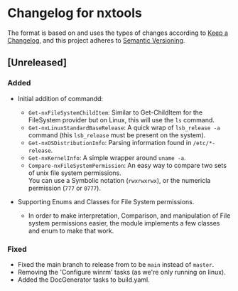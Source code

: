 # Changelog for nxtools

The format is based on and uses the types of changes according to [Keep a Changelog](https://keepachangelog.com/en/1.0.0/),
and this project adheres to [Semantic Versioning](https://semver.org/spec/v2.0.0.html).

## [Unreleased]

### Added

- Initial addition of commandd:
    - `Get-nxFileSystemChildItem`: Similar to Get-ChildItem for the FileSystem provider but on Linux, this will use the `ls` command.
    - `Get-nxLinuxStandardBaseRelease`: A quick wrap of `lsb_release -a` command (this `lsb_release` must be present on the system).
    - `Get-nxOSDistributionInfo`: Parsing information found in `/etc/*-release`.
    - `Get-nxKernelInfo`: A simple wrapper around `uname -a`.
    - `Compare-nxFileSystemPermission`: An easy way to compare two sets of unix file system permissions.  
        You can use a Symbolic notation (`rwxrwxrwx`), or the numericla permission (`777` or `0777`).

- Supporting Enums and Classes for File System permissions.
    - In order to make interpretation, Comparison, and manipulation of File system permissions easier,
      the module implements a few classes and enum to make that work.

### Fixed

- Fixed the main branch to release from to be `main` instead of `master`.
- Removing the 'Configure winrm' tasks (as we're only running on linux).
- Added the DocGenerator tasks to build.yaml.
